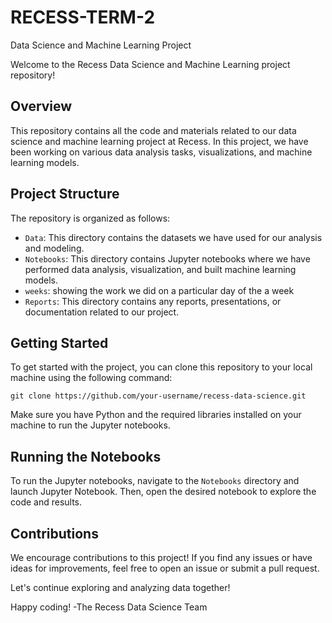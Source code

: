 # RECESS-TERM-2 
Data Science and Machine Learning Project

Welcome to the Recess Data Science and Machine Learning project repository!

## Overview

This repository contains all the code and materials related to our data science and machine learning project at Recess. In this project, we have been working on various data analysis tasks, visualizations, and machine learning models.

## Project Structure

The repository is organized as follows:

- `Data`: This directory contains the datasets we have used for our analysis and modeling.
- `Notebooks`: This directory contains Jupyter notebooks where we have performed data analysis, visualization, and built machine learning models.
- `weeks`: showing the work we did on a particular day of the a week
- `Reports`: This directory contains any reports, presentations, or documentation related to our project.

## Getting Started

To get started with the project, you can clone this repository to your local machine using the following command:

```
git clone https://github.com/your-username/recess-data-science.git
```

Make sure you have Python and the required libraries installed on your machine to run the Jupyter notebooks.

## Running the Notebooks

To run the Jupyter notebooks, navigate to the `Notebooks` directory and launch Jupyter Notebook. Then, open the desired notebook to explore the code and results.

## Contributions

We encourage contributions to this project! If you find any issues or have ideas for improvements, feel free to open an issue or submit a pull request.

Let's continue exploring and analyzing data together!

Happy coding!
-The Recess Data Science Team
